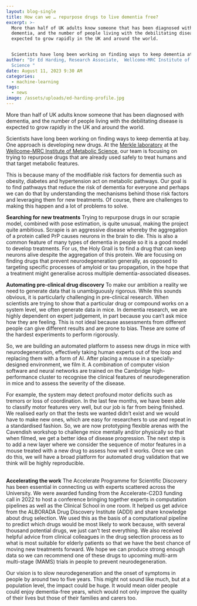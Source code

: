 ```yaml
---
layout: blog-single
title: How can we … repurpose drugs to live dementia free?
excerpt: >-
  More than half of UK adults know someone that has been diagnosed with
  dementia, and the number of people living with the debilitating disease is
  expected to grow rapidly in the UK and around the world.


  Scientists have long been working on finding ways to keep dementia at bay. One approach is developing new drugs. At the Merkle laboratory at the Wellcome-MRC Institute of Metabolic Science, our team is focusing on trying to repurpose drugs that are already used safely to treat humans and that target metabolic features. 
author: "Dr Ed Harding, Research Associate,  Wellcome-MRC Institute of Metabolic
  Science "
date: August 11, 2023 9:30 AM
categories:
  - machine-learning
tags:
  - news
image: /assets/uploads/ed-harding-profile.jpg
---
```

More than half of UK adults know someone that has been diagnosed with dementia, and the number of people living with the debilitating disease is expected to grow rapidly in the UK and around the world.

Scientists have long been working on finding ways to keep dementia at bay. One approach is developing new drugs. At the [Merkle laboratory](https://www.merklelab.org/) at the [Wellcome-MRC Institute of Metabolic Science](https://www.ims.cam.ac.uk/), our team is focusing on trying to repurpose drugs that are already used safely to treat humans and that target metabolic features. 

This is because many of the modifiable risk factors for dementia such as obesity, diabetes and hypertension act on metabolic pathways. Our goal is to find pathways that reduce the risk of dementia for everyone and perhaps we can do that by understanding the mechanisms behind those risk factors and leveraging them for new treatments. Of course, there are challenges to making this happen and a lot of problems to solve. 

**Searching for new treatments** 
Trying to repurpose drugs in our scrapie model, combined with pose estimation, is quite unusual, making the project quite ambitious. Scrapie is an aggressive disease whereby the aggregation of a protein called PrP causes neurons in the brain to die. This is also a common feature of many types of dementia in people so it is a good model to develop treatments. For us, the Holy Grail is to find a drug that can keep neurons alive despite the aggregation of this protein. We are focusing on finding drugs that prevent neurodegeneration generally, as opposed to targeting specific processes of amyloid or tau propagation, in the hope that a treatment might generalise across multiple dementia-associated diseases. 

**Automating pre-clinical drug discovery** 
To make our ambition a reality we need to generate data that is unambiguously rigorous. While this sounds obvious, it is particularly challenging in pre-clinical research. When scientists are trying to show that a particular drug or compound works on a system level, we often generate data in mice. In dementia research, we are highly dependent on expert judgement, in part because you can’t ask mice how they are feeling. This is not ideal because assessments from different people can give different results and are prone to bias. These are some of the hardest experiments to perform rigorously.

So, we are building an automated platform to assess new drugs in mice with neurodegeneration, effectively taking human experts out of the loop and replacing them with a form of AI. After placing a mouse in a specially-designed environment, we film it. A combination of computer vision software and neural networks are trained on the Cambridge high-performance cluster to recognise the clinical features of neurodegeneration in mice and to assess the severity of the disease. 

For example, the system may detect profound motor deficits such as tremors or loss of coordination. In the last few months, we have been able to classify motor features very well, but our job is far from being finished. 
We realised early on that the tests we wanted didn’t exist and we would have to make new ones, which are easy for researchers to use and repeat in a standardised fashion. So, we are now prototyping flexible arenas with the Cavendish workshop to challenge mice mentally and/or physically so that when filmed, we get a better idea of disease progression. The next step is to add a new layer where we consider the sequence of motor features in a mouse treated with a new drug to assess how well it works. Once we can do this, we will have a broad platform for automated drug validation that we think will be highly reproducible.

\
**Accelerating the work**
The Accelerate Programme for Scientific Discovery has been essential in connecting us with experts scattered across the University. We were awarded funding from the Accelerate-C2D3 funding call in 2022 to host a conference bringing together experts in computation pipelines as well as the Clinical School in one room. It helped us get advice from the ALBORADA Drug Discovery Institute (ADDI) and share knowledge about drug selection. We used this as the basis of a computational pipeline to predict which drugs would be most likely to work because, with several thousand potential drugs, we just can’t test everything. We also received helpful advice from clinical colleagues in the drug selection process as to what is most suitable for elderly patients so that we have the best chance of moving new treatments forward. We hope we can produce strong enough data so we can recommend one of these drugs to upcoming multi-arm multi-stage (MAMS) trials in people to prevent neurodegeneration. 

Our vision is to slow neurodegeneration and the onset of symptoms in people by around two to five years. This might not sound like much, but at a population level, the impact could be huge. It would mean older people could enjoy dementia-free years, which would not only improve the quality of their lives but those of their families and carers too.